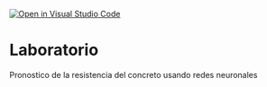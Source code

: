 [![Open in Visual Studio Code](https://classroom.github.com/assets/open-in-vscode-c66648af7eb3fe8bc4f294546bfd86ef473780cde1dea487d3c4ff354943c9ae.svg)](https://classroom.github.com/online_ide?assignment_repo_id=9020436&assignment_repo_type=AssignmentRepo)
# Laboratorio
Pronostico de la resistencia del concreto usando redes neuronales
